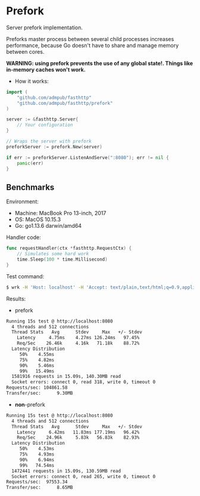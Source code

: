 # Prefork

Server prefork implementation.

Preforks master process between several child processes increases performance, because Go doesn't have to share and manage memory between cores.

**WARNING: using prefork prevents the use of any global state!. Things like in-memory caches won't work.**

- How it works:

```go
import (
    "github.com/admpub/fasthttp"
    "github.com/admpub/fasthttp/prefork"
)

server := &fasthttp.Server{
    // Your configuration
}

// Wraps the server with prefork
preforkServer := prefork.New(server)

if err := preforkServer.ListenAndServe(":8080"); err != nil {
    panic(err)
}
```

## Benchmarks

Environment:

- Machine: MacBook Pro 13-inch, 2017
- OS: MacOS 10.15.3
- Go: go1.13.6 darwin/amd64

Handler code:

```go
func requestHandler(ctx *fasthttp.RequestCtx) {
    // Simulates some hard work
    time.Sleep(100 * time.Millisecond)
}
```

Test command:

```bash
$ wrk -H 'Host: localhost' -H 'Accept: text/plain,text/html;q=0.9,application/xhtml+xml;q=0.9,application/xml;q=0.8,*/*;q=0.7' -H 'Connection: keep-alive' --latency -d 15 -c 512 --timeout 8 -t 4 http://localhost:8080
```

Results:

- prefork

```bash
Running 15s test @ http://localhost:8080
  4 threads and 512 connections
  Thread Stats   Avg      Stdev     Max   +/- Stdev
    Latency     4.75ms    4.27ms 126.24ms   97.45%
    Req/Sec    26.46k     4.16k   71.18k    88.72%
  Latency Distribution
     50%    4.55ms
     75%    4.82ms
     90%    5.46ms
     99%   15.49ms
  1581916 requests in 15.09s, 140.30MB read
  Socket errors: connect 0, read 318, write 0, timeout 0
Requests/sec: 104861.58
Transfer/sec:      9.30MB
```

- **non**-prefork

```bash
Running 15s test @ http://localhost:8080
  4 threads and 512 connections
  Thread Stats   Avg      Stdev     Max   +/- Stdev
    Latency     6.42ms   11.83ms 177.19ms   96.42%
    Req/Sec    24.96k     5.83k   56.83k    82.93%
  Latency Distribution
     50%    4.53ms
     75%    4.93ms
     90%    6.94ms
     99%   74.54ms
  1472441 requests in 15.09s, 130.59MB read
  Socket errors: connect 0, read 265, write 0, timeout 0
Requests/sec:  97553.34
Transfer/sec:      8.65MB
```
